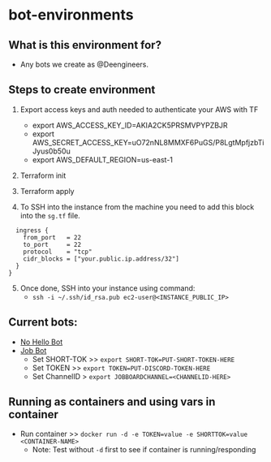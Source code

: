 # bot-environments

## What is this environment for?

- Any bots we create as @Deengineers.

## Steps to create environment

1. Export access keys and auth needed to authenticate your AWS with TF
    - export AWS_ACCESS_KEY_ID=AKIA2CK5PRSMVPYPZBJR
    - export AWS_SECRET_ACCESS_KEY=uO72nNL8MMXF6PuGS/P8LgtMpfjzbTiJyus0b50u
    - export AWS_DEFAULT_REGION=us-east-1

2. Terraform init

3. Terraform apply

4. To SSH into the instance from the machine you need to add this block into the `sg.tf` file.

```
  ingress {
    from_port   = 22
    to_port     = 22
    protocol    = "tcp"
    cidr_blocks = ["your.public.ip.address/32"]
  }
}
```

5. Once done, SSH into your instance using command:
    - `ssh -i ~/.ssh/id_rsa.pub ec2-user@<INSTANCE_PUBLIC_IP>`

## Current bots:

- [No Hello Bot](https://github.com/Deengineers/no-hello-bot)
- [Job Bot](https://github.com/Deengineers/discord-job-bot)
    - Set SHORT-TOK >> `export SHORT-TOK=PUT-SHORT-TOKEN-HERE`
    - Set TOKEN >> `export TOKEN=PUT-DISCORD-TOKEN-HERE`
    - Set ChannelID > `export JOBBOARDCHANNEL=<CHANNELID-HERE>`

## Running as containers and using vars in container

- Run container >> `docker run -d -e TOKEN=value -e SHORTTOK=value <CONTAINER-NAME>` 
    - Note: Test without `-d` first to see if container is running/responding